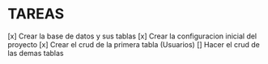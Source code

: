 # TAREAS

[x] Crear la base de datos y sus tablas
[x] Crear la configuracion inicial del proyecto
[x] Crear el crud de la primera tabla (Usuarios)
[] Hacer el crud de las demas tablas
